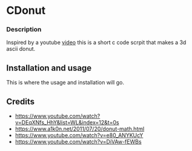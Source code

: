 # CDonut

### Description

Inspired by a youtube [video](https://www.youtube.com/watch?v=DEqXNfs_HhY&list=WL&index=12&t=0s) this is a short c code scrpit that makes a 3d ascii donut.

## Installation and usage

This is where the usage and installation will go.

## Credits

* https://www.youtube.com/watch?v=DEqXNfs_HhY&list=WL&index=12&t=0s
* https://www.a1k0n.net/2011/07/20/donut-math.html
* https://www.youtube.com/watch?v=e80_ANYKUcY
* https://www.youtube.com/watch?v=DiVAw-fEWBs
